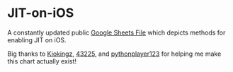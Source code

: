 # JIT-on-iOS
A constantly updated public [Google Sheets File](https://docs.google.com/spreadsheets/d/17P1FD7huCMAMKnM6Je3vyxt9cEDbX7iS-1GjLbykSRs/edit?gid=62226392#gid=62226392) which depicts methods for enabling JIT on iOS.

Big thanks to [Kiokingz](https://github.com/Kiokingz), [43225](https://github.com/43225), and [pythonplayer123](https://github.com/junepark678) for helping me make this chart actually exist!
